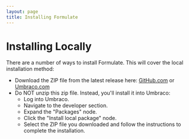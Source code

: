 ```yaml
---
layout: page
title: Installing Formulate
---
```


# Installing Locally
There are a number of ways to install Formulate. This will cover the local installation method:

* Download the ZIP file from the latest release here: [GitHub.com](https://github.com/rhythmagency/formulate/releases) or [Umbraco.com](https://our.umbraco.org/projects/backoffice-extensions/formulate/)
* Do NOT unzip this zip file. Instead, you'll install it into Umbraco:
  * Log into Umbraco.
  * Navigate to the developer section.
  * Expand the "Packages" node.
  * Click the "Install local package" node.
  * Select the ZIP file you downloaded and follow the instructions to complete the installation.